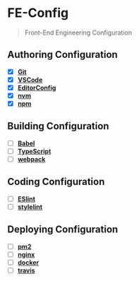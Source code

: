 # FE-Config
> Front-End Engineering Configuration

## Authoring Configuration
+	[x] __[Git](.gitattributes)__
+	[x] __[VSCode](.vscode)__
+	[x] __[EditorConfig](.editorconfig)__
+	[x] __[nvm](.nvmrc)__
+	[x] __[npm](.npmrc)__

## Building Configuration
+	[ ] __[Babel](.babel.config.js)__
+	[ ] __[TypeScript](tsconfig.json)__
+	[ ] __[webpack](webpack.config.js)__

## Coding Configuration
+	[ ] __[ESlint](.eslintrc.js)__
+	[ ] __[stylelint](.stylelintrc.js)__

## Deploying Configuration
+	[ ] __[pm2](ecosystem.config.js)__
+	[ ] __[nginx](nginx.md)__
+	[ ] __[docker](docker.md)__
+	[ ] __[travis](./travis.yml)__
